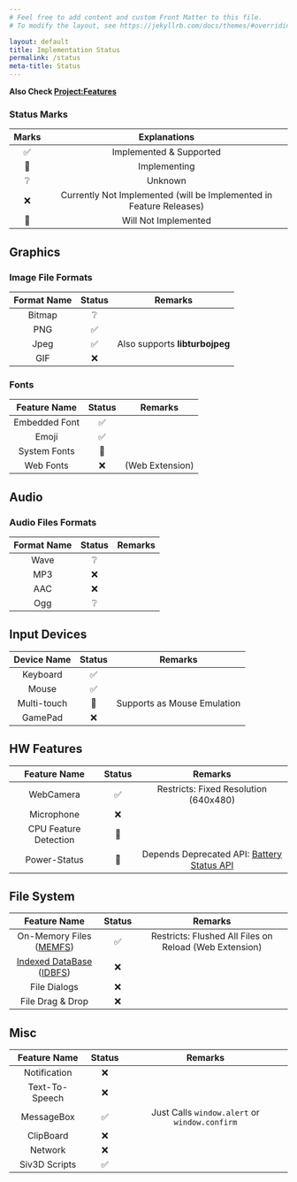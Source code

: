 ```yaml
---
# Feel free to add content and custom Front Matter to this file.
# To modify the layout, see https://jekyllrb.com/docs/themes/#overriding-theme-defaults

layout: default
title: Implementation Status
permalink: /status
meta-title: Status
---
```


**Also Check [Project:Features](https://github.com/nokotan/OpenSiv3D/projects/1)**

### Status Marks

| Marks | Explanations |
| :--: | :--: |
| ✅ | Implemented & Supported |
| 🚧 | Implementing |
| ❔ | Unknown |
| ❌ | Currently Not Implemented (will be Implemented in Feature Releases) |
| 🚫 | Will Not Implemented |

## Graphics

### Image File Formats

| Format Name | Status | Remarks |
| :--: | :--: | :--: |
| Bitmap | ❔ | |
| PNG | ✅ | |
| Jpeg | ✅ | Also supports **libturbojpeg** |
| GIF | ❌ | |

### Fonts

| Feature Name | Status | Remarks |
| :--: | :--: | :--: |
| Embedded Font | ✅ | |
| Emoji | ✅ | |
| System Fonts | 🚫 | |
| Web Fonts | ❌ | (Web Extension) |

## Audio

### Audio Files Formats

| Format Name | Status | Remarks |
| :--: | :--: | :--: |
| Wave | ❔ | |
| MP3 | ❌ | |
| AAC | ❌ | |
| Ogg | ❔ | |

## Input Devices

| Device Name | Status | Remarks |
| :--: | :--: | :--: |
| Keyboard | ✅ | |
| Mouse | ✅ | |
| Multi-touch | 🚧 | Supports as Mouse Emulation |
| GamePad | ❌ | |

## HW Features

| Feature Name | Status | Remarks |
| :--: | :--: | :--: |
| WebCamera | ✅ | Restricts: Fixed Resolution (640x480) |
| Microphone | ❌ | |
| CPU Feature Detection | 🚫 | |
| Power-Status | 🚫 | Depends Deprecated API: [Battery Status API](https://developer.mozilla.org/ja/docs/Web/API/Battery_Status_API)|

## File System

| Feature Name | Status | Remarks |
| :--: | :--: | :--: |
| On-Memory Files ([MEMFS](https://emscripten.org/docs/api_reference/Filesystem-API.html#filesystem-api-idbfs)) | ✅ | Restricts: Flushed All Files on Reload (Web Extension) |
| [Indexed DataBase](https://developer.mozilla.org/ja/docs/Web/API/IndexedDB_API) ([IDBFS](https://emscripten.org/docs/api_reference/Filesystem-API.html#filesystem-api-idbfs)) | ❌ | |
| File Dialogs | ❌ | |
| File Drag & Drop | ❌ | |

## Misc

| Feature Name | Status | Remarks |
| :--: | :--: | :--: |
| Notification | ❌ | |
| Text-To-Speech | ❌ | |
| MessageBox | ✅ | Just Calls `window.alert` or `window.confirm` |
| ClipBoard | ❌ | |
| Network | ❌ | |
| Siv3D Scripts | ✅ | |
